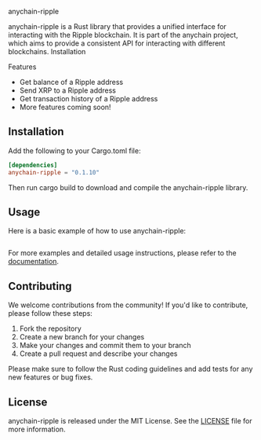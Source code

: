 anychain-ripple

anychain-ripple is a Rust library that provides a unified interface for interacting with the Ripple blockchain. It is part of the anychain project, which aims to provide a consistent API for interacting with different blockchains.
Installation

Features

- Get balance of a Ripple address
- Send XRP to a Ripple address
- Get transaction history of a Ripple address
- More features coming soon!

## Installation

Add the following to your Cargo.toml file:
```toml
[dependencies]
anychain-ripple = "0.1.10"
```

Then run cargo build to download and compile the anychain-ripple library.

## Usage

Here is a basic example of how to use anychain-ripple:
```rust
```

For more examples and detailed usage instructions, please refer to the [documentation](https://docs.rs/anychain-ripple).

## Contributing

We welcome contributions from the community! If you'd like to contribute, please follow these steps:

1. Fork the repository
2. Create a new branch for your changes
3. Make your changes and commit them to your branch
4. Create a pull request and describe your changes

Please make sure to follow the Rust coding guidelines and add tests for any new features or bug fixes.

## License

anychain-ripple is released under the MIT License. See the [LICENSE](LICENSE) file for more information. 
